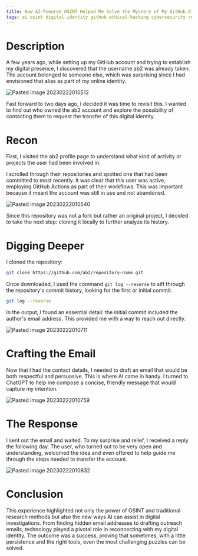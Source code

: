 ```yaml
---
title: How AI-Powered OSINT Helped Me Solve the Mystery of My GitHub Alias and Reclaim My Digital Identity
tags: ai osint digital-identity github ethical-hacking cybersecurity recon social-engineering reconnaissance cyber-investigation opensource-intelligence
---
```


# Description

A few years ago, while setting up my GitHub account and trying to establish my digital presence, I discovered that the username ab2 was already taken. The account belonged to someone else, which was surprising since I had envisioned that alias as part of my online identity.

![Pasted image 20230222010512](https://github.com/user-attachments/assets/990ac5dc-1ac2-43d2-9ecc-37f6bddd688f)

Fast forward to two days ago, I decided it was time to revisit this. I wanted to find out who owned the ab2 account and explore the possibility of contacting them to request the transfer of this digital identity.

# Recon

First, I visited the ab2 profile page to understand what kind of activity or projects the user had been involved in.

I scrolled through their repositories and spotted one that had been committed to most recently. It was clear that this user was active, employing GitHub Actions as part of their workflows. This was important because it meant the account was still in use and not abandoned.

![Pasted image 20230222010540](https://github.com/user-attachments/assets/ca7af191-1907-49da-b916-b1b101162767)

Since this repository was not a fork but rather an original project, I decided to take the next step: cloning it locally to further analyze its history.

# Digging Deeper

I cloned the repository:

```bash
git clone https://github.com/ab2/repository-name.git
```

Once downloaded, I used the command `git log --reverse` to sift through the repository's commit history, looking for the first or initial commit.

```bash
git log --reverse
```

In the output, I found an essential detail: the initial commit included the author's email address. This provided me with a way to reach out directly.

![Pasted image 20230222010711](https://github.com/user-attachments/assets/b26b602b-ac7b-40cd-b5d2-c822ab8764ce)


# Crafting the Email

Now that I had the contact details, I needed to draft an email that would be both respectful and persuasive. This is where AI came in handy. I turned to ChatGPT to help me compose a concise, friendly message that would capture my intention.

![Pasted image 20230222010759](https://github.com/user-attachments/assets/93d1692f-6cb7-489d-9496-3fb43268c33f)

# The Response

I sent out the email and waited. To my surprise and relief, I received a reply the following day. The user, who turned out to be very open and understanding, welcomed the idea and even offered to help guide me through the steps needed to transfer the account.

![Pasted image 20230222010832](https://github.com/user-attachments/assets/3c4e82fd-200f-45fa-9df4-254b1674a52f)

# Conclusion

This experience highlighted not only the power of OSINT and traditional research methods but also the new ways AI can assist in digital investigations. From finding hidden email addresses to drafting outreach emails, technology played a pivotal role in reconnecting with my digital identity. The outcome was a success, proving that sometimes, with a little persistence and the right tools, even the most challenging puzzles can be solved.
